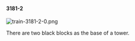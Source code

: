 #### 3181-2
![train-3181-2-0.png](https://github.com/lil-lab/nlvr/raw/master/nlvr/train/images/23/train-3181-2-0.png "train-3181-2-0.png")

There are two black blocks as the base of a tower.